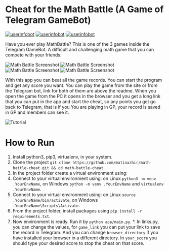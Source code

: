 # Cheat for the Math Battle (A Game of Telegram GameBot)
[![userinfobot](https://img.shields.io/badge/Math%20Battle-Play%20Here-red)](https://tbot.xyz/math/)
[![userinfobot](https://img.shields.io/badge/Telegram%20GameBot-Play%20Here-blue)](https://t.me/gamebot)
[![userinfobot](https://img.shields.io/badge/Requirements-See%20Here-green)](https://github.com/matinazhir/mah-battle-cheat/blob/master/requirements.txt)

Have you ever play MathBattle? This is one of the 3 games inside the Telegram GameBot. A difficult and challenging math game that you can compete with your friends.

![Math Battle Screenshot](https://imgur.com/rViPZ9O.png "Start of the Game")
![Math Battle Screenshot](https://imgur.com/FeNnLre.png "In the Game")
![Math Battle Screenshot](https://imgur.com/RIhhHoy.png "End of the Game")
![Math Battle Screenshot](https://imgur.com/dwb9LKE.gif "Cheat Preview")


With this app you can beat all the game records. You can start the program and get any score you want. You can play the game from the site or from the Telegram bot, link for both of them are above the readme.
When you open the game from the PC it opens in the browser and you get a long link that you can put in the app and start the cheat, so any points you get go back to Telegram, that is if you You are playing in GP, your record is saved in GP and members can see it.

![Tutorial](https://i.imgur.com/jRiufti.gif "How to get the game link?")

# How to Run

1. Install python3, pip3, virtualenv, in your system.
2. Clone the project ```git clone https://github.com/matinazhir/math-battle-cheat.git && cd math-battle-cheat```.
3. In the project folder create a virtual environment using:
4. Connect to your virtual environment using:
  on Linux ```python3 -m venv .YourEnvName```,
  on Windows ```python -m venv .YourEnvName```
  and ```virtualenv .YourEnvName```.
5. Connect to your virtual environment using:
  on Linux ```source .YourEnvName/bin/activate```,
  on Windows ```.YourEnvName\Scripts\Activate```.
6. From the project folder, install packages using ```pip install -r requirements.txt```.
7. Now environment is ready. Run it by ```python app/main.py```.
*. In links.py, you can change the values, for ```game_link``` you can put your link to save the record in Telegram.
   And you can change ```browser_directory``` if you have installed your browser in a different directory.
   In ```your_score``` you should type your desired score to stop the cheat on that score.
